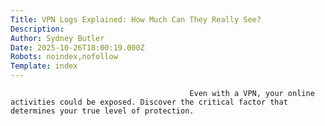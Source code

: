 ```yaml
---
Title: VPN Logs Explained: How Much Can They Really See?
Description: 
Author: Sydney Butler
Date: 2025-10-26T18:00:19.000Z
Robots: noindex,nofollow
Template: index
---
```


                                            Even with a VPN, your online activities could be exposed. Discover the critical factor that determines your true level of protection.
                                        